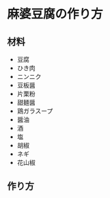 # 麻婆豆腐の作り方

## 材料
* 豆腐
* ひき肉
* ニンニク
* 豆板醤
* 片栗粉
* 甜麺醤
* 鶏ガラスープ
* 醤油
* 酒
* 塩
* 胡椒
* ネギ
* 花山椒

## 作り方


